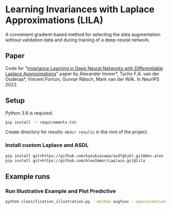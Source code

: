 # Learning Invariances with Laplace Approximations (LILA)

A convenient gradient-based method for selecting the data augmentation without validation data and during training of a deep neural network. 

## Paper

Code for "[Invariance Learning in Deep Neural Networks with Differentiable Laplace Approximations](https://arxiv.org/abs/2202.10638)" paper by Alexander Immer*, Tycho F.A. van der Ouderaa*, Vincent Fortuin, Gunnar Rätsch, Mark van der Wilk. In NeurIPS 2022.


## Setup
Python 3.8 is required.

```bash
pip install -r requirements.txt
```
Create directory for results: `mkdir results` in the root of the project.

### Install custom Laplace and ASDL
```bash
pip install git+https://github.com/kazukiosawa/asdfghjkl.git@dev-alex
pip install git+https://github.com/AlexImmer/Laplace.git@lila
```

## Example runs

### Run Illustrative Example and Plot Predictive
```bash
python classification_illustration.py --method avgfunc --approximation_structure kron --curvature_type ggn --n_epochs 500 --n_obs 200 --rotation_max 120 --sigma_noise 0.06 --n_samples_aug 100 --rotation_init 0 --optimize_aug --plot --posterior_predictive --lr_aug 0.005 --lr_aug_min 0.00001
```